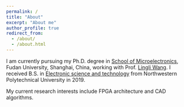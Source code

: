 ```yaml
---
permalink: /
title: "About"
excerpt: "About me"
author_profile: true
redirect_from: 
  - /about/
  - /about.html
---
```


I am currently pursuing my Ph.D. degree in [School of Microelectronics](https://sme.fudan.edu.cn/), Fudan University, Shanghai, China, working with Prof. [Lingli Wang](https://sme.fudan.edu.cn/60/3c/c31155a352316/page.htm). I received B.S. in [Electronic science and technology](http://dianzi.nwpu.edu.cn/) from Northwestern Polytechnical University in 2019.

My current research interests include FPGA architecture and CAD algorithms.
